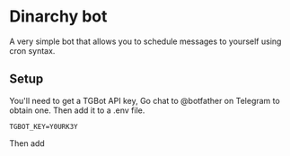 # Dinarchy bot

A very simple bot that allows you to schedule messages to yourself using cron syntax.

## Setup

You'll need to get a TGBot API key, Go chat to @botfather on Telegram to obtain one. Then add it to a .env file.
```
TGBOT_KEY=Y0URK3Y
```

Then add 